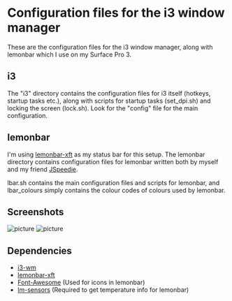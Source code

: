 # Configuration files for the i3 window manager

These are the configuration files for the i3 window manager, along with lemonbar which I use on my Surface Pro 3.

## i3

The "i3" directory contains the configuration files for i3 itself (hotkeys, startup tasks etc.), along with scripts for startup tasks (set_dpi.sh) and locking the screen (lock.sh). Look for the "config" file for the main configuration.

## lemonbar

I'm using [lemonbar-xft](https://github.com/krypt-n/bar) as my status bar for this setup. The lemonbar directory contains configuration files for lemonbar written both by myself and my friend [JSpeedie](https://github.com/JSpeedie/dotfiles).

lbar.sh contains the main configuration files and scripts for lemonbar, and lbar_colours simply contains the colour codes of colours used by lemonbar.

## Screenshots

![picture](http://i.imgur.com/uXfjSeu.jpg)
![picture](http://i.imgur.com/9SqJz5L.jpg)

## Dependencies

* [i3-wm](https://i3wm.org/)
* [lemonbar-xft](https://github.com/krypt-n/bar)
* [Font-Awesome](https://fortawesome.github.io/Font-Awesome/) (Used for icons in lemonbar)
* [lm-sensors](http://www.linuxfromscratch.org/blfs/view/svn/general/lm_sensors.html) (Required to get temperature info for lemonbar)
